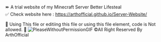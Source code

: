 ⏩ A trial website of my Minecraft Server Better Lifesteal  
✅ Check website here : https://arthofficial.github.io/Server-Website/



🚫 Using This file or editiing this file or using this file element, code is Not allowed. 🚫
![PleaseWithoutPermissionGIF](https://user-images.githubusercontent.com/107664148/187478713-97f8b5b2-a59b-4dfc-bc6a-f910d20288a4.gif)
 ©All Right Reserved By ArthOfficial
